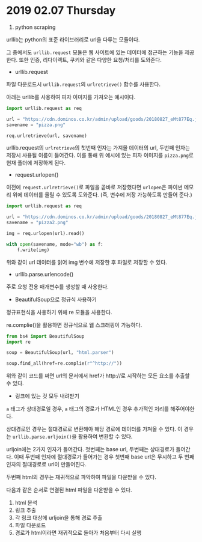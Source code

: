 # 2019 02.07 Thursday

1. python scraping

urllib는 python의 표준 라이브러리로 url을 다루는 모듈이다.

그 중에서도 `urllib.request` 모듈은 웹 사이트에 있는 데이터에 접근하는 기능을 제공한다. 또한 인증, 리다이렉트, 쿠키와 같은 다양한 요청/처리를 도와준다.

* urllib.request

파일 다운로드시 `urllib.request`의 `urlretrieve()` 함수를 사용한다.

아래는 urllib를 사용하여 피자 이미지를 가져오는 예시이다.

```python
import urllib.request as req

url = "https://cdn.dominos.co.kr/admin/upload/goods/20180827_eMt877Eq.jpg"
savename = "pizza.png"

req.urlretrieve(url, savename)
```

urllib.request의 `urlretrieve`의 첫번째 인자는 가져올 데이터의 url, 두번째 인자는 저장시 사용될 이름이 들어간다. 이를 통해 위 예시에 있는 피자 이미지를 `pizza.png`로 현재 폴더에 저장하게 된다.

* request.urlopen\(\)

이전에 `request.urlretrieve()`로 파일을 곧바로 저장했다면 `urlopen`은 파이썬 메모리 위에 데이터를 올릴 수 있도록 도와준다. \(즉, 변수에 저장 가능하도록 만들어 준다.\)

```python
import urllib.request as req

url = "https://cdn.dominos.co.kr/admin/upload/goods/20180827_eMt877Eq.jpg"
savename = "pizza2.png"

img = req.urlopen(url).read()

with open(savename, mode="wb") as f:
    f.write(img)
```

위와 같이 url 데이터를 읽어 img 변수에 저장한 후 파일로 저장할 수 있다.

* urllib.parse.urlencode\(\)

주로 요청 전용 매개변수를 생성할 때 사용한다.

* BeautifulSoup으로 정규식 사용하기

정규표현식을 사용하기 위해 re 모듈을 사용한다.

re.complie\(\)을 활용하면 정규식으로 웹 스크래핑이 가능하다.

```python
from bs4 import BeautifulSoup
import re

soup = BeautifulSoup(url, "html.parser")

soup.find_all(href=re.complie(r"^http://"))
```

위와 같이 코드를 짜면 url의 문서에서 href가 http://로 시작하는 모든 요소를 추출할 수 있다.

* 링크에 있는 것 모두 내려받기

`a` 태그가 상대경로일 경우, `a` 태그의 경로가 HTML인 경우 추가적인 처리를 해주어야한다.

상대경로인 경우는 절대경로로 변환해야 해당 경로에 데이터를 가져올 수 있다. 이 경우는 `urllib.parse.urljoin()`을 활용하여 변환할 수 있다.

urljoin에는 2가지 인자가 들어간다. 첫번째는 base url, 두번째는 상대경로가 들어간다. 이때 두번째 인자에 절대경로가 들어가는 경우 첫번째 base url은 무시하고 두 번째 인자의 절대경로로 url이 만들어진다.

두번째 html의 경우는 재귀적으로 파악하여 파일을 다운받을 수 있다.

다음과 같은 순서로 연결된 html 파일을 다운받을 수 있다.

1. html 분석
2. 링크 추출
3. 각 링크 대상에 urljoin을 통해 경로 추출
4. 파일 다운로드
5. 경로가 html이라면 재귀적으로 돌아가 처음부터 다시 실행

